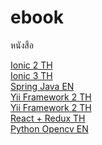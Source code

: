 # ebook
หนังสือ
<div>
  <a href='https://drive.google.com/file/d/1BCqEcHx9p2cutnX-KI849Cs40ajI__1O/view?usp=sharing' target='_blank'>Ionic 2 TH</a>
</div>
<div>
  <a href='https://drive.google.com/file/d/13rC_uz_XbH9zodcbE16BTKluR5fPNOtg/view?usp=sharing' target='_blank'>Ionic 3 TH</a>
</div>
<div>
  <a href='https://drive.google.com/file/d/1o8HAxCHzWGrhebPRrC0cAk4HXvgUi2Ab/view?usp=sharing' target='_blank'>Spring Java EN</a>
</div>
<div>
  <a href='https://drive.google.com/file/d/1kLkyz7pmegrMJr4nSoMB7Qi2pB9vAYxw/view?usp=sharing' target='_blank'>Yii Framework 2 TH</a>
</div>
<div>
  <a href='https://drive.google.com/file/d/1kLkyz7pmegrMJr4nSoMB7Qi2pB9vAYxw/view?usp=sharing' target='_blank'>Yii Framework 2 TH</a>
</div>
<div>
  <a href='https://drive.google.com/drive/folders/14iqAS4TiYFoSzHF4reNof9fGLmd6Cu_V?usp=sharing' target='_blank'>React + Redux TH</a>
</div>
<div>
  <a href='https://drive.google.com/drive/folders/1eLTID9cgsFlJV_LFnfTPq9FL0xuxtWg9?usp=sharing' target='_blank'>Python Opencv EN</a>
</div>


